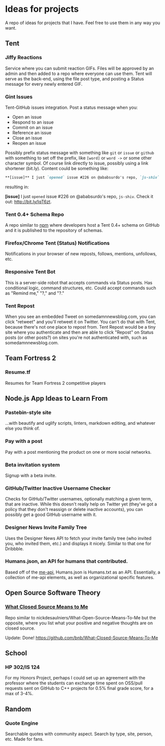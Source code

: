 # Ideas for projects

A repo of ideas for projects that I have. Feel free to use them in any way you want.

## Tent

### Jiffy Reactions
Service where you can submit reaction GIFs. Files will be approved by an admin and then added to a repo where everyone can use them. Tent will serve as the back-end, using the file post type, and posting a Status message for every newly entered GIF.

### Gint Issues
Tent-GitHub issues integration. Post a status message when you: 

* Open an issue
* Respond to an issue
* Commit on an issue
* Reference an issue
* Close an issue
* Reopen an issue

Possibly prefix status message with something like `git` or `issue` or `github` with something to set off the prefix, like `[word]` or `word ->` or some other character symbol. Of course link directly to issue, possibly using a link shortener (bit.ly). Content could be something like:

```markdown
**[issue]** I just `opened` issue #226 on @ababsurdo's repo, `js-shiv`. Check it out: http://bit.ly/IqT6zt.
```

resulting in: 

**[issue]** I just `opened` issue #226 on @ababsurdo's repo, `js-shiv`. Check it out: http://bit.ly/IqT6zt.

### Tent 0.4+ Schema Repo

A repo similar to [npm](npmjs.org) where developers host a Tent 0.4+ schema on GitHub and it is published to the repository of schemas.

### Firefox/Chrome Tent (Status) Notifications

Notifications in your browser of new reposts, follows, mentions, unfollows, etc.

### Responsive Tent Bot
This is a server-side robot that accepts commands via Status posts. Has conditional logic, command structures, etc. Could accept commands such as "Remind me," "?," and "?."


### Tent Repost
When you see an embedded Tweet on somedamnnewsblog.com, you can click "retweet" and you'll retweet it on Twitter. You can't do that with Tent, because there's not one place to repost from. Tent Repost would be a tiny site where you authenticate and then are able to click "Repost" on Status posts (or other posts?) on sites you're not authenticated with, such as somedamnnewsblog.com.

## Team Fortress 2

### Resume.tf
Resumes for Team Fortress 2 competitive players

## Node.js App Ideas to Learn From

### Pastebin-style site
...with beautify and uglify scripts, linters, markdown editing, and whatever else you think of.

### Pay with a post
Pay with a post mentioning the product on one or more social networks.

### Beta invitation system
Signup with a beta invite.

### GitHub/Twitter Inactive Username Checker
Checks for GitHub/Twitter usernames, optionally matching a given term, that are inactive. While this doesn't really help on Twitter yet (they've got a policy that they don't reassign or delete inactive accounts), you can possibly get a good GitHub username with it.

### Designer News Invite Family Tree
Uses the Designer News API to fetch your invite family tree (who invited you, who invited them, etc.) and displays it nicely. Similar to that one for Dribbble.

### Humans.json, an API for humans that contributed.
Based off of the [me-api](https://github.com/danfang/me-api), Humans.json is Humans.txt as an API. Essentially, a collection of me-api elements, as well as organizational specific features.

## Open Source Software Theory

### [What Closed Source Means to Me](https://github.com/bnb/What-Closed-Source-Means-To-Me)
Repo similar to nickdesaulniers/What-Open-Source-Means-To-Me but the opposite, where you list what your positive and negative thoughts are on closed source.

Update: Done! https://github.com/bnb/What-Closed-Source-Means-To-Me

## School

### HP 302/IS 124
For my Honors Project, perhaps I could set up an agreement with the professor where the students can exchange time spent on OSS/pull requests sent on GitHub to C++ projects for 0.5% final grade score, for a max of 3-4%.

## Random 

### Quote Engine
Searchable quotes with community aspect. Search by type, site, person, etc. Made for fans.
